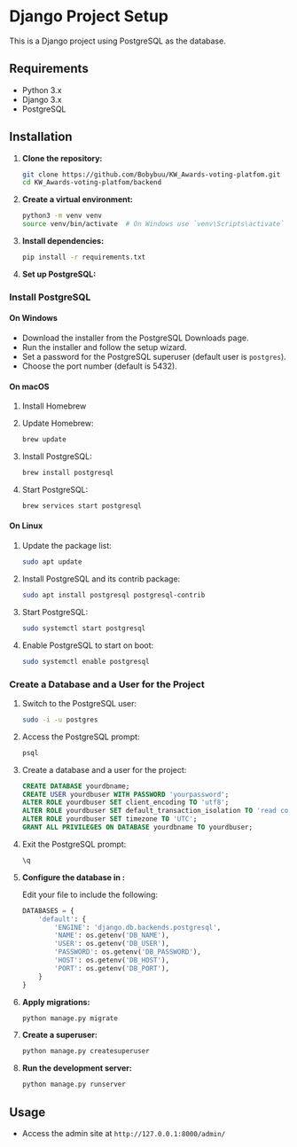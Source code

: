 # Django Project Setup

This is a Django project using PostgreSQL as the database.

## Requirements

- Python 3.x
- Django 3.x
- PostgreSQL

## Installation

1. **Clone the repository:**

    ```bash
    git clone https://github.com/Bobybuu/KW_Awards-voting-platfom.git
    cd KW_Awards-voting-platfom/backend
    ```

2. **Create a virtual environment:**

    ```bash
    python3 -m venv venv
    source venv/bin/activate  # On Windows use `venv\Scripts\activate`
    ```

3. **Install dependencies:**

    ```bash
    pip install -r requirements.txt
    ```

4. **Set up PostgreSQL:**

### Install PostgreSQL

#### On Windows

- Download the installer from the PostgreSQL Downloads page.
- Run the installer and follow the setup wizard.
- Set a password for the PostgreSQL superuser (default user is `postgres`).
- Choose the port number (default is 5432).

#### On macOS

1. Install Homebrew
2. Update Homebrew:

    ```bash
    brew update
    ```

3. Install PostgreSQL:

    ```bash
    brew install postgresql
    ```

4. Start PostgreSQL:

    ```bash
    brew services start postgresql
    ```

#### On Linux

1. Update the package list:

    ```bash
    sudo apt update
    ```

2. Install PostgreSQL and its contrib package:

    ```bash
    sudo apt install postgresql postgresql-contrib
    ```

3. Start PostgreSQL:

    ```bash
    sudo systemctl start postgresql
    ```

4. Enable PostgreSQL to start on boot:

    ```bash
    sudo systemctl enable postgresql
    ```

### Create a Database and a User for the Project

1. Switch to the PostgreSQL user:

    ```bash
    sudo -i -u postgres
    ```

2. Access the PostgreSQL prompt:

    ```bash
    psql
    ```

3. Create a database and a user for the project:

    ```sql
    CREATE DATABASE yourdbname;
    CREATE USER yourdbuser WITH PASSWORD 'yourpassword';
    ALTER ROLE yourdbuser SET client_encoding TO 'utf8';
    ALTER ROLE yourdbuser SET default_transaction_isolation TO 'read committed';
    ALTER ROLE yourdbuser SET timezone TO 'UTC';
    GRANT ALL PRIVILEGES ON DATABASE yourdbname TO yourdbuser;
    ```

4. Exit the PostgreSQL prompt:

    ```sql
    \q
    ```

5. **Configure the database in :**

    Edit your  file to include the following:

    ```python
    DATABASES = {
        'default': {
            'ENGINE': 'django.db.backends.postgresql',
            'NAME': os.getenv('DB_NAME'),
            'USER': os.getenv('DB_USER'),
            'PASSWORD': os.getenv('DB_PASSWORD'),
            'HOST': os.getenv('DB_HOST'),
            'PORT': os.getenv('DB_PORT'),
        }
    }
    ```

6. **Apply migrations:**

    ```bash
    python manage.py migrate
    ```

7. **Create a superuser:**

    ```bash
    python manage.py createsuperuser
    ```

8. **Run the development server:**

    ```bash
    python manage.py runserver
    ```

## Usage

- Access the admin site at `http://127.0.0.1:8000/admin/`
